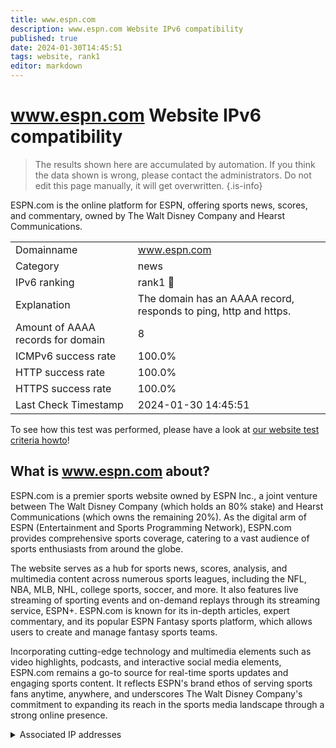 ```yaml
---
title: www.espn.com
description: www.espn.com Website IPv6 compatibility
published: true
date: 2024-01-30T14:45:51
tags: website, rank1
editor: markdown
---
```


# www.espn.com Website IPv6 compatibility

> The results shown here are accumulated by automation. If you think the data shown is wrong, please contact the administrators. 
> Do not edit this page manually, it will get overwritten.
{.is-info}

ESPN.com is the online platform for ESPN, offering sports news, scores, and commentary, owned by The Walt Disney Company and Hearst Communications.


|   |   |
| - | - |
| Domainname | www.espn.com
| Category | news |
| IPv6 ranking | rank1 :1st_place_medal: |
| Explanation | The domain has an AAAA record, responds to ping, http and https. |
| Amount of AAAA records for domain | 8 |
| ICMPv6 success rate | 100.0%|
| HTTP success rate | 100.0% |
| HTTPS success rate | 100.0% |
| Last Check Timestamp | 2024-01-30 14:45:51 |

To see how this test was performed, please have a look at [our website test criteria howto](/howto/testcriteria/website)!


## What is www.espn.com about?
ESPN.com is a premier sports website owned by ESPN Inc., a joint venture between The Walt Disney Company (which holds an 80% stake) and Hearst Communications (which owns the remaining 20%). As the digital arm of ESPN (Entertainment and Sports Programming Network), ESPN.com provides comprehensive sports coverage, catering to a vast audience of sports enthusiasts from around the globe.

The website serves as a hub for sports news, scores, analysis, and multimedia content across numerous sports leagues, including the NFL, NBA, MLB, NHL, college sports, soccer, and more. It also features live streaming of sporting events and on-demand replays through its streaming service, ESPN+. ESPN.com is known for its in-depth articles, expert commentary, and its popular ESPN Fantasy sports platform, which allows users to create and manage fantasy sports teams.

Incorporating cutting-edge technology and multimedia elements such as video highlights, podcasts, and interactive social media elements, ESPN.com remains a go-to source for real-time sports updates and engaging sports content. It reflects ESPN's brand ethos of serving sports fans anytime, anywhere, and underscores The Walt Disney Company's commitment to expanding its reach in the sports media landscape through a strong online presence.



<details>
<summary>Associated IP addresses</summary>

2600:9000:2077:9000:e:fe33:5580:93a1

2600:9000:2077:5e00:e:fe33:5580:93a1

2600:9000:2077:e200:e:fe33:5580:93a1

2600:9000:2077:6000:e:fe33:5580:93a1

2600:9000:2077:1e00:e:fe33:5580:93a1

2600:9000:2077:3400:e:fe33:5580:93a1

2600:9000:2077:7e00:e:fe33:5580:93a1

2600:9000:2077:d400:e:fe33:5580:93a1

2600:9000:2077:cc00:e:fe33:5580:93a1

2600:9000:2077:e600:e:fe33:5580:93a1

2600:9000:2077:5c00:e:fe33:5580:93a1

2600:9000:2077:4e00:e:fe33:5580:93a1

2600:9000:2077:a00:e:fe33:5580:93a1

2600:9000:2077:ec00:e:fe33:5580:93a1

2600:9000:2077:c800:e:fe33:5580:93a1

2600:9000:2077:a800:e:fe33:5580:93a1

2600:9000:2077:ba00:e:fe33:5580:93a1

2600:9000:2077:c00:e:fe33:5580:93a1

2600:9000:2077:1a00:e:fe33:5580:93a1

2600:9000:2077:4400:e:fe33:5580:93a1

2600:9000:2077:4c00:e:fe33:5580:93a1

2600:9000:2077:7400:e:fe33:5580:93a1

</details>
